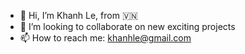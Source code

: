 - 👋 Hi, I’m Khanh Le, from 🇻🇳
- 💞️ I’m looking to collaborate on new exciting projects
- 📫 How to reach me: khanhle@gmail.com

<!---
ibretsam/ibretsam is a ✨ special ✨ repository because its `README.md` (this file) appears on your GitHub profile.
You can click the Preview link to take a look at your changes.
--->
